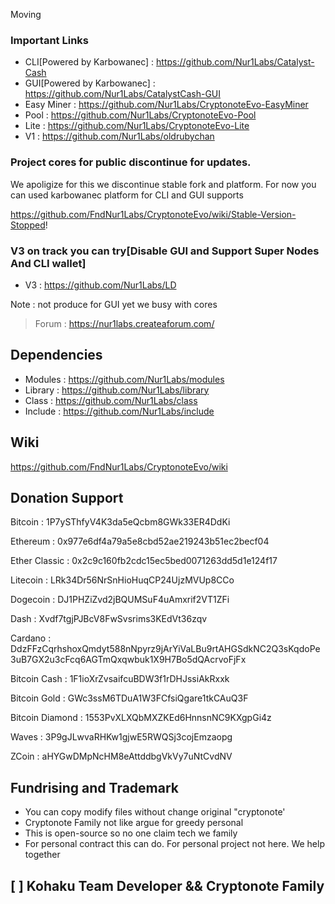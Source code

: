 Moving

### Important Links
- CLI[Powered by Karbowanec] : https://github.com/Nur1Labs/Catalyst-Cash
- GUI[Powered by Karbowanec] : https://github.com/Nur1Labs/CatalystCash-GUI
- Easy Miner : https://github.com/Nur1Labs/CryptonoteEvo-EasyMiner
- Pool : https://github.com/Nur1Labs/CryptonoteEvo-Pool
- Lite : https://github.com/Nur1Labs/CryptonoteEvo-Lite
- V1 : https://github.com/Nur1Labs/oldrubychan

### Project cores for public discontinue for updates. 
We apoligize for this we discontinue stable fork and platform. For now you can used karbowanec platform for CLI and GUI supports

https://github.com/FndNur1Labs/CryptonoteEvo/wiki/Stable-Version-Stopped!

### V3 on track you can try[Disable GUI and Support Super Nodes And CLI wallet]
- V3 : https://github.com/Nur1Labs/LD

Note : not produce for GUI yet we busy with cores

> Forum : https://nur1labs.createaforum.com/

## Dependencies
- Modules : https://github.com/Nur1Labs/modules
- Library : https://github.com/Nur1Labs/library
- Class : https://github.com/Nur1Labs/class
- Include : https://github.com/Nur1Labs/include

## Wiki 
https://github.com/FndNur1Labs/CryptonoteEvo/wiki

## Donation Support

Bitcoin : 1P7ySThfyV4K3da5eQcbm8GWk33ER4DdKi

Ethereum : 0x977e6df4a79a5e8cbd52ae219243b51ec2becf04

Ether Classic : 0x2c9c160fb2cdc15ec5bed0071263dd5d1e124f17

Litecoin : LRk34Dr56NrSnHioHuqCP24UjzMVUp8CCo

Dogecoin : DJ1PHZiZvd2jBQUMSuF4uAmxrif2VT1ZFi

Dash : Xvdf7tgjPJBcV8FwSvsrims3KEdVt36zqv

Cardano : DdzFFzCqrhshoxQmdyt588nNpyrz9jArYiVaLBu9rtAHGSdkNC2Q3sKqdoPe3uB7GX2u3cFcq6AGTmQxqwbuk1X9H7Bo5dQAcrvoFjFx

Bitcoin Cash : 1F1ioXrZvsaifcuBDW3f1rDHJssiAkRxxk

Bitcoin Gold : GWc3ssM6TDuA1W3FCfsiQgare1tkCAuQ3F

Bitcoin Diamond : 1553PvXLXQbMXZKEd6HnnsnNC9KXgpGi4z

Waves : 3P9gJLwvaRHKw1gjwE5RWQSj3cojEmzaopg

ZCoin : aHYGwDMpNcHM8eAttddbgVkVy7uNtCvdNV

## Fundrising and Trademark
- You can copy modify files without change original "cryptonote'
- Cryptonote Family not like argue for greedy personal
- This is open-source so no one claim tech we family
- For personal contract this can do. For personal project not here. We help together

## [  ] Kohaku Team Developer && Cryptonote Family
